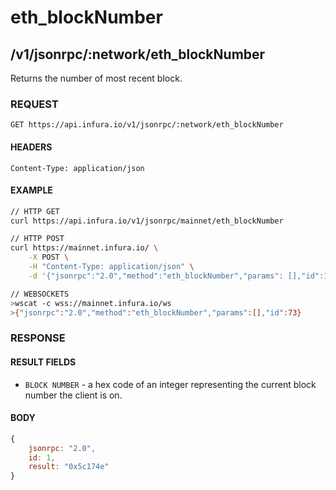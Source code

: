 # eth_blockNumber

## /v1/jsonrpc/:network/eth_blockNumber

Returns the number of most recent block.

### REQUEST

`GET https://api.infura.io/v1/jsonrpc/:network/eth_blockNumber`

#### HEADERS

`Content-Type: application/json`

#### EXAMPLE
```bash
// HTTP GET
curl https://api.infura.io/v1/jsonrpc/mainnet/eth_blockNumber

// HTTP POST
curl https://mainnet.infura.io/ \
    -X POST \
    -H "Content-Type: application/json" \
    -d '{"jsonrpc":"2.0","method":"eth_blockNumber","params": [],"id":1}'

// WEBSOCKETS
>wscat -c wss://mainnet.infura.io/ws 
>{"jsonrpc":"2.0","method":"eth_blockNumber","params":[],"id":73}
```

### RESPONSE

#### RESULT FIELDS
- `BLOCK NUMBER` - a hex code of an integer representing the current block number the client is on.

#### BODY

```js
{
    jsonrpc: "2.0",
    id: 1,
    result: "0x5c174e"
}
```
